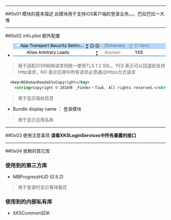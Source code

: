 ----
##0x01 模块的基本描述
此模块用于支持iOS客户端的登录业务。。。巴拉巴拉一大堆

----
##0x02 info.plist 额外配置

- ![](readme/image001.png)
> 用于适配iOS9网络请求将统一使用TLS 1.2 SSL，YES 表示可以回退到支持Http请求，NO 表示应用中所有请求必须通过Https方式请求

``` xml
  <key>NSHumanReadableCopyright</key>
	<string>Copyright © 2016年 _Finder丶Tiwk. All rights reserved.</string>
```
> 用于显示版权信息

- Bundle display name ： 登录模块
> 用于显示应用名称

----

##0x03 使用注意事项
**请看XKSLoginServices中所有暴露的接口**

----
##0x04 依赖的其它库

### 使用到的第三方库

- MBProgressHUD (0.9.2)
> 用于登录时显示等待菊花


### 使用到的内部私有库

- XKSCommonSDK
